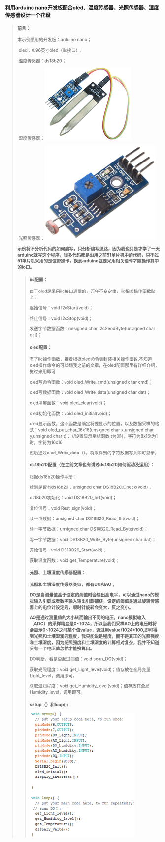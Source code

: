### 利用arduino nano开发板配合oled、温度传感器、光照传感器、湿度传感器设计一个花盘

> #### 前言：
>
> 本示例采用的开发板：arduino nano；
>
> ​					oled：0.96英寸oled（iic接口）；
>
> ​					温度传感器：ds18b20；
>
> ​					湿度传感器：![1](Readme.assets/1.jpg)
>
> ​					光照传感器：![2](Readme.assets/2.jpg)
>
> **示例将不分析代码的如何编写，只分析编写思路，因为我也只是才学了一天arduino就写这个程序，很多代码都是沿用之前51单片机中的代码，只不过51单片机采用的是位带操作，换到arduino就要采用相关语句才能操作其中的io口。**
>
> >#### iic配置：
> >
> >由于oled是采用iic接口通信的，万年不变定律，iic相关操作函数贴上：
> >
> >起始信号：void I2cStart(void)；
> >
> >终止信号：void I2cStop(void)；
> >
> >发送字节数据函数：unsigned char I2cSendByte(unsigned char dat)；
> >
> >#### oled配置：
> >
> >有了iic操作函数，接着根据oled命令表封装相关操作函数,不知道oled操作命令的可以翻我之前的文章，在oled配置那里有详细介绍，搬过来用即可
> >
> >oled写命令函数：void oled_Write_cmd(unsigned char cmd)；
> >
> >oled写数据函数：void oled_Write_data(unsigned char dat)；
> >
> >oled清屏函数：void oled_clear(void)；
> >
> >oled初始化函数：void oled_initial(void)；
> >
> >oled显示函数，这个函数是确定将要显示的位置，以及数据采样的格式：void oled_put_char_16x16(unsigned char x,unsigned char y,unsigned char t)；
> >//设置显示坐标函数,t为0时，字符为8x16t为1时，字符为16x16
> >
> >然后通过oled_Write_data（），将采样到的字符数据写入即可显示。
> >
> >#### ds18b20配置（在之前文章也有讲过ds18b20如何驱动及运用）：
> >
> >根据ds18b20操作手册：
> >
> >检测是否有ds18b20：unsigned char DS18B20_Check(void)；
> >
> >ds18b20初始化：void DS18B20_Init(void)；
> >
> >复位信号：void Rest_sign(void)；
> >
> >读一位数据：unsigned char DS18B20_Read_Bit(void)；
> >
> >读一字节数据：unsigned char DS18B20_Read_Byte(void)；
> >
> >写一字节数据：void DS18B20_Write_Byte(unsigned char dat)；
> >
> >开始信号：void DS18B20_Start(void)；
> >
> >获取温度函数：void get_Temperature(void)；
> >
> >#### 光照、土壤湿度传感器配置：
> >
> >**光照和土壤湿度传感器类似，都有DO和AO；**
> >
> >**DO是当测量值高于设定的阈值时会输出高电平，可以通过nano的模拟输入引脚或者数字输入输出引脚捕获，设定的阈值是通过旋转传感器上的电位计设定的，顺时针旋转会变大，反之变小。**
> >
> >**AO是通过测量值的大小转而输出不同的电压，nano模拟输入（ADC）的采样精度是0~1024，所以当我们采样AO上的电压时将会显示0~1024之间某个值value，通过用value/1024\*100,即可得到光照和土壤湿润的程度，我只能说是程度，而不是真正的光照强度和土壤湿度，因为光照强度和土壤湿度的计算相对复杂，我并不知道只有一个电压值怎样才能换算出。**
> >
> >DO判断，看是否超过阈值：void scan_DO(void)；
> >
> >获取光照程度：void get_Light_level(void)；值存放在全局变量Light_level，调用即可。
> >
> >获取湿润程度：void get_Humidity_level(void)；值存放在全局Humidity_level，调用即可。
> >
> >#### setup（）和loop():
> >
> >![3](Readme.assets/3.jpg)
> >